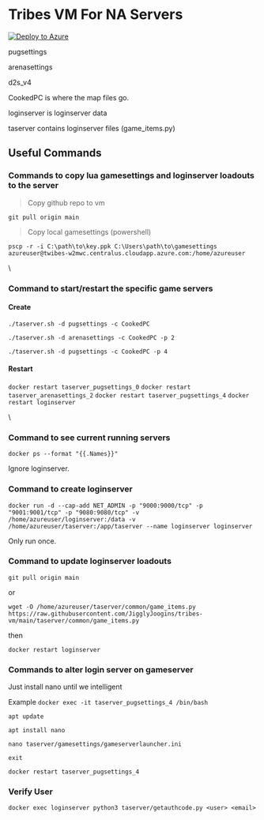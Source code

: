 # Tribes VM For NA Servers

[![Deploy to Azure](https://aka.ms/deploytoazurebutton)](https://portal.azure.com/#create/Microsoft.Template/uri/https%3A%2F%2Fraw.githubusercontent.com%2Fchickenbellyfin%2Ftaserver-deploy%2Fmaster%2Fdocker%2Fazuredeploy.json)

pugsettings

arenasettings

d2s_v4

CookedPC is where the map files go.

loginserver is loginserver data

taserver contains loginserver files (game_items.py)

## Useful Commands

### Commands to copy lua gamesettings and loginserver loadouts to the server

>Copy github repo to vm

`git pull origin main`

>Copy local gamesettings (powershell)

`pscp -r -i C:\path\to\key.ppk C:\Users\path\to\gamesettings azureuser@twibes-w2mwc.centralus.cloudapp.azure.com:/home/azureuser`

\
### Command to start/restart the specific game servers

#### Create
`./taserver.sh -d pugsettings -c CookedPC`

`./taserver.sh -d arenasettings -c CookedPC -p 2`

`./taserver.sh -d pugsettings -c CookedPC -p 4`

#### Restart

`docker restart taserver_pugsettings_0`
`docker restart taserver_arenasettings_2`
`docker restart taserver_pugsettings_4`
`docker restart loginserver`

\
### Command to see current running servers

`docker ps --format "{{.Names}}"`

Ignore loginserver.

### Command to create loginserver

`docker run -d --cap-add NET_ADMIN -p "9000:9000/tcp" -p "9001:9001/tcp" -p "9080:9080/tcp" -v /home/azureuser/loginserver:/data -v /home/azureuser/taserver:/app/taserver --name loginserver loginserver`

Only run once. 

### Command to update loginserver loadouts

`git pull origin main`

or

`wget -O /home/azureuser/taserver/common/game_items.py https://raw.githubusercontent.com/JigglyJoogins/tribes-vm/main/taserver/common/game_items.py`

then

`docker restart loginserver`

### Commands to alter login server on gameserver
Just install nano until we intelligent

Example
`docker exec -it taserver_pugsettings_4 /bin/bash`

`apt update`

`apt install nano`

`nano taserver/gamesettings/gameserverlauncher.ini`

`exit`

`docker restart taserver_pugsettings_4`

### Verify User

`docker exec loginserver python3 taserver/getauthcode.py <user> <email>`